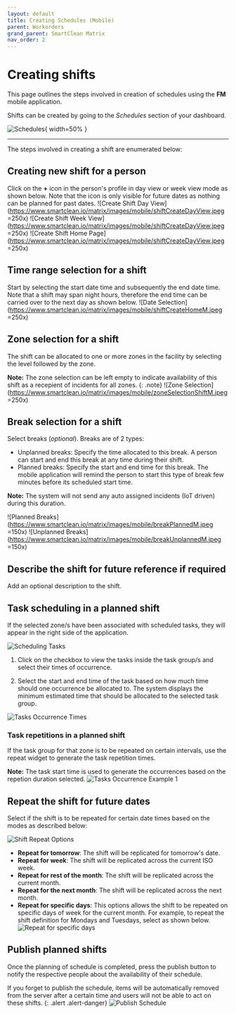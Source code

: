 ```yaml
---
layout: default
title: Creating Schedules (Mobile)
parent: Workorders
grand_parent: SmartClean Matrix
nav_order: 2
---
```

# Creating shifts

This page outlines the steps involved in creation of schedules using the **FM** mobile application.

Shifts can be created by going to the _Schedules_ section of your dashboard.

![Schedules](https://www.smartclean.io/matrix/images/mobile/schedulesPageM.jpeg){ width=50% }

---

The steps involved in creating a shift are enumerated below:

## Creating new shift for a person
Click on the **&#x2B;** icon in the person's profile in day view or week view mode as shown below. Note that the icon is only visible for future dates as nothing can be planned for past dates.
![Create Shift Day View](https://www.smartclean.io/matrix/images/mobile/shiftCreateDayView.jpeg =250x)
![Create Shift Week View](https://www.smartclean.io/matrix/images/mobile/shiftCreateDayView.jpeg =250x)
![Create Shift Home Page](https://www.smartclean.io/matrix/images/mobile/shiftCreateDayView.jpeg =250x)

## Time range selection for a shift
Start by selecting the start date time and subsequently the end date time. Note that a shift may span night hours, therefore the end time can be carried over to the next day as shown below.
![Date Selection](https://www.smartclean.io/matrix/images/mobile/shiftCreateHomeM.jpeg =250x)

## Zone selection for a shift
The shift can be allocated to one or more zones in the facility by selecting the level followed by the zone.

**Note:** The zone selection can be left empty to indicate availability of this shift as a recepient of incidents for all zones.
{: .note}
![Zone Selection](https://www.smartclean.io/matrix/images/mobile/zoneSelectionShiftM.jpeg =250x)

## Break selection for a shift
Select breaks (_optional_). Breaks are of 2 types:
  - Unplanned breaks: Specify the time allocated to this break. A person can start and end this break at any time during their shift.
  - Planned breaks: Specify the start and end time for this break. The mobile application will remind the person to start this type of break few minutes before its scheduled start time.

  **Note:** The system will not send any auto assigned incidents (IoT driven) during this duration.
  
  ![Planned Breaks](https://www.smartclean.io/matrix/images/mobile/breakPlannedM.jpeg =150x)
  ![Unplanned Breaks](https://www.smartclean.io/matrix/images/mobile/breakUnplannedM.jpeg =150x)


## Describe the shift for future reference if required
Add an optional description to the shift.

## Task scheduling in a planned shift
If the selected zone/s have been associated with scheduled tasks, they will appear in the right side of the application.

![Scheduling Tasks](https://www.smartclean.io/matrix/images/scheduledTasks.png)

1. Click on the checkbox to view the tasks inside the task group/s and select their times of occurrence.

2. Select the start and end time of the task based on how much time should one occurrence be allocated to. The system displays the minimum estimated time that should be allocated to the selected task group.

![Tasks Occurrence Times](https://www.smartclean.io/matrix/images/scheduledTasksOccurence.png)

### Task repetitions in a planned shift
If the task group for that zone is to be repeated on certain intervals, use the repeat widget to generate the task repetition times.

**Note:** The task start time is used to generate the occurrences based on the repetion duration selected.
![Tasks Occurrence Example 1](https://www.smartclean.io/matrix/images/scheduledTasksOccurenceEg1.png)

## Repeat the shift for future dates
Select if the shift is to be repeated for certain date times based on the modes as described below:

![Shift Repeat Options](https://www.smartclean.io/matrix/images/repeatShiftOptions.png)

  - **Repeat for tomorrow**: The shift will be replicated for tomorrow's date.
  - **Repeat for week**: The shift will be replicated across the current ISO week.
  - **Repeat for rest of the month**: The shift will be replicated across the current month.
  - **Repeat for the next month**: The shift will be replicated across the next month.
  - **Repeat for specific days**: This options allows the shift to be repeated on specific days of week for the current month. For example, to repeat the shift definition for Mondays and Tuesdays, select as shown below.
  ![Repeat for specific days](https://www.smartclean.io/matrix/images/repeatShiftSpecificDays.png)
  
## Publish planned shifts
Once the planning of schedule is completed, press the publish button to notify the respective people about the availability of their schedule.

If you forget to publish the schedule, items will be automatically removed from the server after a certain time and users will not be able to act on these shifts.
{: .alert .alert-danger}
![Publish Schedule](https://www.smartclean.io/matrix/images/publishSchedule.png)
